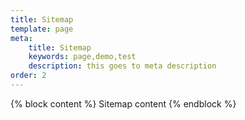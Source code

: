 ```yaml
---
title: Sitemap
template: page 
meta:
    title: Sitemap
    keywords: page,demo,test
    description: this goes to meta description
order: 2
---
```


{% block content %}
	Sitemap content
{% endblock %}